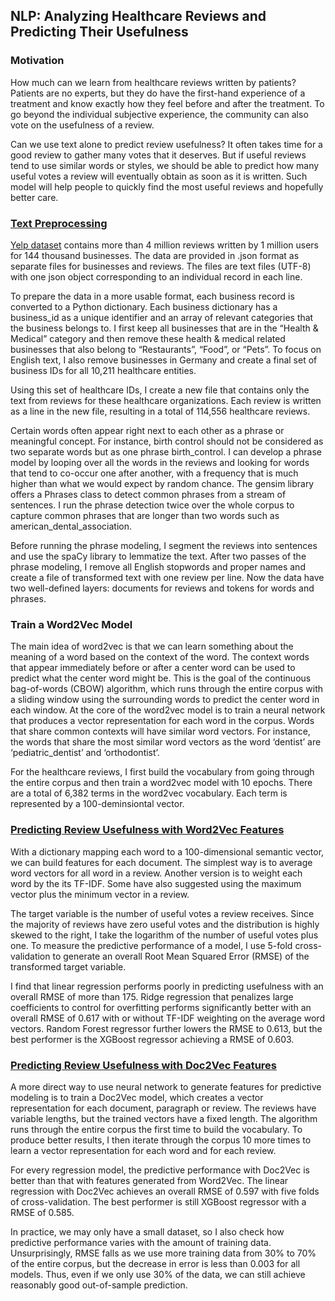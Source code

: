 ## NLP: Analyzing Healthcare Reviews and Predicting Their Usefulness

### Motivation

How much can we learn from healthcare reviews written by patients? Patients are no experts, but they do have the first-hand experience of a treatment and know exactly how they feel before and after the treatment. To go beyond the individual subjective experience, the community can also vote on the usefulness of a review. 

Can we use text alone to predict review usefulness? It often takes time for a good review to gather many votes that it deserves. But if useful reviews tend to use similar words or styles, we should be able to predict how many useful votes a review will eventually obtain as soon as it is written. Such model will help people to quickly find the most useful reviews and hopefully better care.

### [Text Preprocessing](https://github.com/andrewjsiu/Capstone_Project_NLP/blob/master/01%20Text_Preprocessing.ipynb)

[Yelp dataset](https://www.yelp.com/dataset_challenge) contains more than 4 million reviews written by 1 million users for 144 thousand businesses. The data are provided in .json format as separate files for businesses and reviews. The files are text files (UTF-8) with one json object corresponding to an individual record in each line.

To prepare the data in a more usable format, each business record is converted to a Python dictionary. Each business dictionary has a business_id as a unique identifier and an array of relevant categories that the business belongs to. I first keep all businesses that are in the “Health & Medical” category and then remove these health & medical related businesses that also belong to “Restaurants”, “Food”, or “Pets”.  To focus on English text, I also remove businesses in Germany and create a final set of business IDs for all 10,211 healthcare entities. 

Using this set of healthcare IDs, I create a new file that contains only the text from reviews for these healthcare organizations. Each review is written as a line in the new file, resulting in a total of 114,556 healthcare reviews. 

Certain words often appear right next to each other as a phrase or meaningful concept. For instance, birth control should not be considered as two separate words but as one phrase birth_control. I can develop a phrase model by looping over all the words in the reviews and looking for words that tend to co-occur one after another, with a frequency that is much higher than what we would expect by random chance. The gensim library offers a Phrases class to detect common phrases from a stream of sentences. I run the phrase detection twice over the whole corpus to capture common phrases that are longer than two words such as american_dental_association. 

Before running the phrase modeling, I segment the reviews into sentences and use the spaCy library to lemmatize the text. After two passes of the phrase modeling, I remove all English stopwords and proper names and create a file of transformed text with one review per line. Now the data have two well-defined layers: documents for reviews and tokens for words and phrases. 

### Train a Word2Vec Model

The main idea of word2vec is that we can learn something about the meaning of a word based on the context of the word. The context words that appear immediately before or after a center word can be used to predict what the center word might be. This is the goal of the continuous bag-of-words (CBOW) algorithm, which runs through the entire corpus with a sliding window using the surrounding words to predict the center word in each window. At the core of the word2vec model is to train a neural network that produces a vector representation for each word in the corpus. Words that share common contexts will have similar word vectors.  For instance, the words that share the most similar word vectors as the word ‘dentist’ are ‘pediatric_dentist’ and ‘orthodontist’.

For the healthcare reviews, I first build the vocabulary from going through the entire corpus and then train a word2vec model with 10 epochs. There are a total of 6,382 terms in the word2vec vocabulary. Each term is represented by a 100-deminsiontal vector. 

### [Predicting Review Usefulness with Word2Vec Features](https://github.com/andrewjsiu/Capstone_Project_NLP/blob/master/02%20Word2Vec.ipynb)

With a dictionary mapping each word to a 100-dimensional semantic vector, we can build features for each document. The simplest way is to average word vectors for all word in a review. Another version is to weight each word by the its TF-IDF. Some have also suggested using the maximum vector plus the minimum vector in a review.

The target variable is the number of useful votes a review receives. Since the majority of reviews have zero useful votes and the distribution is highly skewed to the right, I take the logarithm of the number of useful votes plus one. To measure the predictive performance of a model, I use 5-fold cross-validation to generate an overall Root Mean Squared Error (RMSE) of the transformed target variable. 

I find that linear regression performs poorly in predicting usefulness with an overall RMSE of more than 175. Ridge regression that penalizes large coefficients to control for overfitting performs significantly better with an overall RMSE of 0.617 with or without TF-IDF weighting on the average word vectors. Random Forest regressor further lowers the RMSE to 0.613, but the best performer is the XGBoost regressor achieving a RMSE of 0.603. 

### [Predicting Review Usefulness with Doc2Vec Features](https://github.com/andrewjsiu/Capstone_Project_NLP/blob/master/03%20Doc2Vec.ipynb)

A more direct way to use neural network to generate features for predictive modeling is to train a Doc2Vec model, which creates a vector representation for each document, paragraph or review. The reviews have variable lengths, but the trained vectors have a fixed length. The algorithm runs through the entire corpus the first time to build the vocabulary. To produce better results, I then iterate through the corpus 10 more times to learn a vector representation for each word and for each review. 

For every regression model, the predictive performance with Doc2Vec is better than that with features generated from Word2Vec. The linear regression with Doc2Vec achieves an overall RMSE of 0.597 with five folds of cross-validation. The best performer is still XGBoost regressor with a RMSE of 0.585. 

In practice, we may only have a small dataset, so I also check how predictive performance varies with the amount of training data. Unsurprisingly, RMSE falls as we use more training data from 30% to 70% of the entire corpus, but the decrease in error is less than 0.003 for all models. Thus, even if we only use 30% of the data, we can still achieve reasonably good out-of-sample prediction. 
